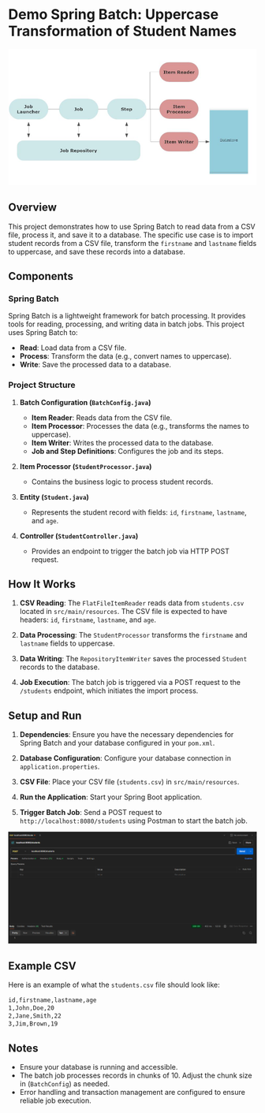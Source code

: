 # Demo Spring Batch: Uppercase Transformation of Student Names


![architecture spring batch](image/SpringBatchFramework.jpg)

## Overview

This project demonstrates how to use Spring Batch to read data from a CSV file, process it, and save it to a database. The specific use case is to import student records from a CSV file, transform the `firstname` and `lastname` fields to uppercase, and save these records into a database.

## Components

### Spring Batch

Spring Batch is a lightweight framework for batch processing. It provides tools for reading, processing, and writing data in batch jobs. This project uses Spring Batch to:

- **Read**: Load data from a CSV file.
- **Process**: Transform the data (e.g., convert names to uppercase).
- **Write**: Save the processed data to a database.

### Project Structure

1. **Batch Configuration (`BatchConfig.java`)**
    - **Item Reader**: Reads data from the CSV file.
    - **Item Processor**: Processes the data (e.g., transforms the names to uppercase).
    - **Item Writer**: Writes the processed data to the database.
    - **Job and Step Definitions**: Configures the job and its steps.

2. **Item Processor (`StudentProcessor.java`)**
    - Contains the business logic to process student records.

3. **Entity (`Student.java`)**
    - Represents the student record with fields: `id`, `firstname`, `lastname`, and `age`.

4. **Controller (`StudentController.java`)**
    - Provides an endpoint to trigger the batch job via HTTP POST request.

## How It Works

1. **CSV Reading**: The `FlatFileItemReader` reads data from `students.csv` located in `src/main/resources`. The CSV file is expected to have headers: `id`, `firstname`, `lastname`, and `age`.

2. **Data Processing**: The `StudentProcessor` transforms the `firstname` and `lastname` fields to uppercase.

3. **Data Writing**: The `RepositoryItemWriter` saves the processed `Student` records to the database.

4. **Job Execution**: The batch job is triggered via a POST request to the `/students` endpoint, which initiates the import process.

## Setup and Run

1. **Dependencies**: Ensure you have the necessary dependencies for Spring Batch and your database configured in your `pom.xml`.

2. **Database Configuration**: Configure your database connection in `application.properties`.

3. **CSV File**: Place your CSV file (`students.csv`) in `src/main/resources`.

4. **Run the Application**: Start your Spring Boot application.

5. **Trigger Batch Job**: Send a POST request to `http://localhost:8080/students` using Postman to start the batch job.

![POST request with postman](image/postman_image.png)

## Example CSV

Here is an example of what the `students.csv` file should look like:

```csv
id,firstname,lastname,age
1,John,Doe,20
2,Jane,Smith,22
3,Jim,Brown,19
```


## Notes

- Ensure your database is running and accessible.
- The batch job processes records in chunks of 10. Adjust the chunk size in  (`BatchConfig`)  as needed.
- Error handling and transaction management are configured to ensure reliable job execution.


